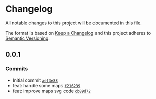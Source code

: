 # Changelog

All notable changes to this project will be documented in this file.

The format is based on [Keep a Changelog](https://keepachangelog.com/en/1.0.0/)
and this project adheres to [Semantic Versioning](https://semver.org/spec/v2.0.0.html).

## 0.0.1

### Commits

- Initial commit [`aef3e88`](https://github.com/noeGnh/vue3-map-chart/commit/aef3e8828d1b621a4c644f13a438fba15ad7b67b)
- feat: handle some maps [`f216239`](https://github.com/noeGnh/vue3-map-chart/commit/f21623962b5e31bc8ce40d4b2e9e409c2d193f8b)
- feat: improve maps svg code [`cb89d72`](https://github.com/noeGnh/vue3-map-chart/commit/cb89d725f6f4e1d1e7dbe993f323a059714277b9)
